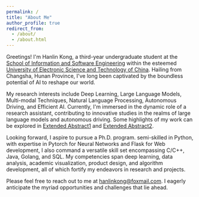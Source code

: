 ```yaml
---
permalink: /
title: "About Me"
author_profile: true
redirect_from: 
  - /about/
  - /about.html
---
```


Greetings! I'm Hanlin Kong, a third-year undergraduate student at the [School of Information and Software Engineering](https://sise.uestc.edu.cn/) within the esteemed [University of Electronic Science and Technology of China](https://www.uestc.edu.cn/). Hailing from Changsha, Hunan Province, I've long been captivated by the boundless potential of AI to reshape our world.

My research interests include Deep Learning, Large Language Models, Multi-modal Techniques, Natural Language Processing, Autonomous Driving, and Efficient AI. Currently, I'm immersed in the dynamic role of a research assistant, contributing to innovative studies in the realms of large language models and autonomous driving. Some highlights of my work can be explored in [Extended Abstract1](LLMTP.md) and [Extended Abstract2](SATP.md).

Looking forward, I aspire to pursue a Ph.D. program. semi-skilled in Python, with expertise in Pytorch for Neural Networks and Flask for Web development, I also command a versatile skill set encompassing C/C++, Java, Golang, and SQL. My competencies span deep learning, data analysis, academic visualization, product design, and algorithm development, all of which fortify my endeavors in research and projects.

Please feel free to reach out to me at hanlinkong@foxmail.com. I eagerly anticipate the myriad opportunities and challenges that lie ahead.
